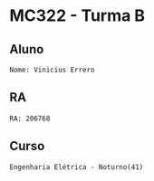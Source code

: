# MC322 - Turma B

## Aluno
    Nome: Vinicius Errero

## RA
    RA: 206768

## Curso
    Engenharia Elétrica - Noturno(41)
